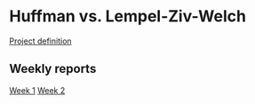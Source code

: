 # Huffman vs. Lempel-Ziv-Welch

[Project definition](https://github.com/rikubrandt/Huffmanlzw/blob/main/documentation/definition.md) 


## Weekly reports
[Week 1](https://github.com/rikubrandt/Huffmanlzw/blob/main/documentation/week1_report.md) 
[Week 2](https://github.com/rikubrandt/Huffmanlzw/blob/main/documentation/week2_report.md)